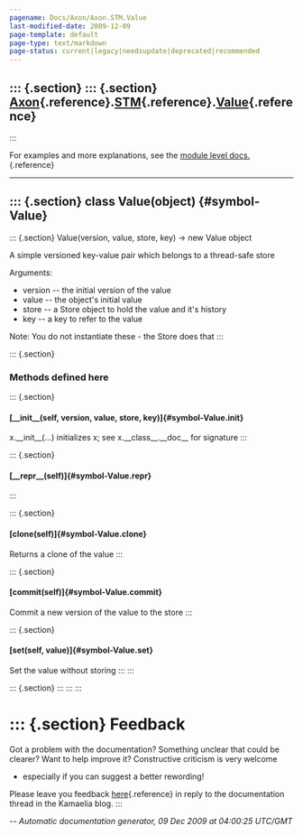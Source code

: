 ```yaml
---
pagename: Docs/Axon/Axon.STM.Value
last-modified-date: 2009-12-09
page-template: default
page-type: text/markdown
page-status: current|legacy|needsupdate|deprecated|recommended
---
```

::: {.section}
::: {.section}
[Axon](/Docs/Axon/Axon.html){.reference}.[STM](/Docs/Axon/Axon.STM.html){.reference}.[Value](/Docs/Axon/Axon.STM.Value.html){.reference}
----------------------------------------------------------------------------------------------------------------------------------------
:::

For examples and more explanations, see the [module level
docs.](/Docs/Axon/Axon.STM.html){.reference}

------------------------------------------------------------------------

::: {.section}
class Value(object) {#symbol-Value}
-------------------

::: {.section}
Value(version, value, store, key) -\> new Value object

A simple versioned key-value pair which belongs to a thread-safe store

Arguments:

-   version \-- the initial version of the value
-   value \-- the object\'s initial value
-   store \-- a Store object to hold the value and it\'s history
-   key \-- a key to refer to the value

Note: You do not instantiate these - the Store does that
:::

::: {.section}
### Methods defined here

::: {.section}
#### [\_\_init\_\_(self, version, value, store, key)]{#symbol-Value.__init__}

x.\_\_init\_\_(\...) initializes x; see x.\_\_class\_\_.\_\_doc\_\_ for
signature
:::

::: {.section}
#### [\_\_repr\_\_(self)]{#symbol-Value.__repr__}
:::

::: {.section}
#### [clone(self)]{#symbol-Value.clone}

Returns a clone of the value
:::

::: {.section}
#### [commit(self)]{#symbol-Value.commit}

Commit a new version of the value to the store
:::

::: {.section}
#### [set(self, value)]{#symbol-Value.set}

Set the value without storing
:::
:::

::: {.section}
:::
:::
:::

::: {.section}
Feedback
========

Got a problem with the documentation? Something unclear that could be
clearer? Want to help improve it? Constructive criticism is very welcome
- especially if you can suggest a better rewording!

Please leave you feedback
[here](../../../cgi-bin/blog/blog.cgi?rm=viewpost&nodeid=1142023701){.reference}
in reply to the documentation thread in the Kamaelia blog.
:::

*\-- Automatic documentation generator, 09 Dec 2009 at 04:00:25 UTC/GMT*
